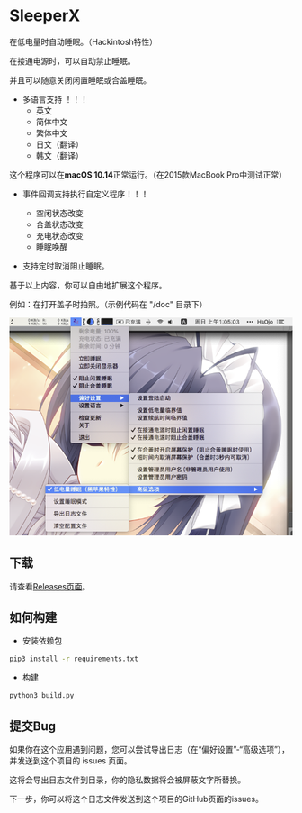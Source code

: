 # SleeperX

在低电量时自动睡眠。（Hackintosh特性）

在接通电源时，可以自动禁止睡眠。

并且可以随意关闭闲置睡眠或合盖睡眠。

* 多语言支持 ！！！
  * 英文
  * 简体中文
  * 繁体中文
  * 日文（翻译）
  * 韩文（翻译）

这个程序可以在**macOS 10.14**正常运行。（在2015款MacBook Pro中测试正常）

* 事件回调支持执行自定义程序！！！
  * 空闲状态改变
  * 合盖状态改变
  * 充电状态改变
  * 睡眠唤醒

* 支持定时取消阻止睡眠。

基于以上内容，你可以自由地扩展这个程序。

例如：在打开盖子时拍照。（示例代码在 "/doc" 目录下）

![预览图](doc/img/thumbnail_cn.png)

## 下载

请查看[Releases页面](../../releases)。

## 如何构建

* 安装依赖包

```bash
pip3 install -r requirements.txt
```

* 构建

```bash
python3 build.py
```


## 提交Bug

如果你在这个应用遇到问题，您可以尝试导出日志（在“偏好设置”-“高级选项”），并发送到这个项目的 issues 页面。

这将会导出日志文件到目录，你的隐私数据将会被屏蔽文字所替换。

下一步，你可以将这个日志文件发送到这个项目的GitHub页面的issues。

